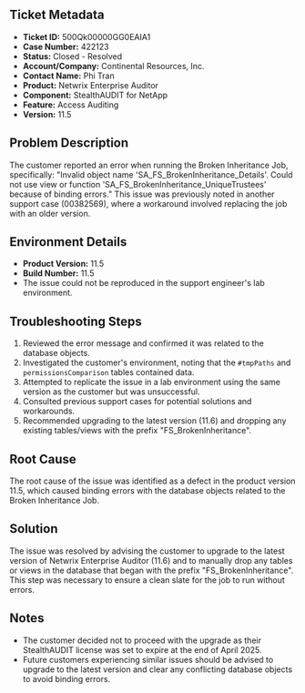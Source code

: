 ## Ticket Metadata
- **Ticket ID:** 500Qk00000GG0EAIA1
- **Case Number:** 422123
- **Status:** Closed - Resolved
- **Account/Company:** Continental Resources, Inc.
- **Contact Name:** Phi Tran
- **Product:** Netwrix Enterprise Auditor
- **Component:** StealthAUDIT for NetApp
- **Feature:** Access Auditing
- **Version:** 11.5

## Problem Description
The customer reported an error when running the Broken Inheritance Job, specifically: "Invalid object name 'SA_FS_BrokenInheritance_Details'. Could not use view or function 'SA_FS_BrokenInheritance_UniqueTrustees' because of binding errors." This issue was previously noted in another support case (00382569), where a workaround involved replacing the job with an older version.

## Environment Details
- **Product Version:** 11.5
- **Build Number:** 11.5
- The issue could not be reproduced in the support engineer's lab environment.

## Troubleshooting Steps
1. Reviewed the error message and confirmed it was related to the database objects.
2. Investigated the customer's environment, noting that the `#tmpPaths` and `permissionsComparison` tables contained data.
3. Attempted to replicate the issue in a lab environment using the same version as the customer but was unsuccessful.
4. Consulted previous support cases for potential solutions and workarounds.
5. Recommended upgrading to the latest version (11.6) and dropping any existing tables/views with the prefix "FS_BrokenInheritance".

## Root Cause
The root cause of the issue was identified as a defect in the product version 11.5, which caused binding errors with the database objects related to the Broken Inheritance Job.

## Solution
The issue was resolved by advising the customer to upgrade to the latest version of Netwrix Enterprise Auditor (11.6) and to manually drop any tables or views in the database that began with the prefix "FS_BrokenInheritance". This step was necessary to ensure a clean slate for the job to run without errors.

## Notes
- The customer decided not to proceed with the upgrade as their StealthAUDIT license was set to expire at the end of April 2025.
- Future customers experiencing similar issues should be advised to upgrade to the latest version and clear any conflicting database objects to avoid binding errors.